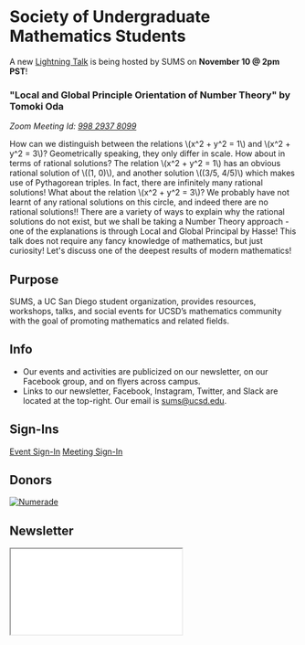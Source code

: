 # Society of Undergraduate Mathematics Students

<div class="announcement rounded">

A new [Lightning Talk](talks.md) is being hosted by SUMS on **November 10 @ 2pm PST**!

### "Local and Global Principle Orientation of Number Theory" by Tomoki Oda

*Zoom Meeting Id: [998 2937 8099](https://ucsd.zoom.us/j/99829378099)*

How can we distinguish between the relations \\(x^2 + y^2 = 1\\) and \\(x^2 + y^2 = 3\\)?
Geometrically speaking, they only differ in scale.
How about in terms of rational solutions?
The relation \\(x^2 + y^2 = 1\\) has an obvious rational solution of \\((1, 0)\\), and another solution \\((3/5, 4/5)\\) which makes use of Pythagorean triples.
In fact, there are infinitely many rational solutions!
What about the relation \\(x^2 + y^2 = 3\\)?
We probably have not learnt of any rational solutions on this circle, and indeed there are no rational solutions!!
There are a variety of ways to explain why the rational solutions do not exist, but we shall be taking a Number Theory approach - one of the explanations is through Local and Global Principal by Hasse!
This talk does not require any fancy knowledge of mathematics, but just curiosity!
Let's discuss one of the deepest results of modern mathematics!

</div>

## Purpose

SUMS, a UC San Diego student organization, provides resources, workshops, talks, and social events for UCSD’s mathematics community with the goal of promoting mathematics and related fields.

## Info

* Our events and activities are publicized on our newsletter, on our Facebook group, and on flyers across campus.
* Links to our newsletter, Facebook, Instagram, Twitter, and Slack are located at the top-right. Our email is [sums@ucsd.edu](mailto:sums@ucsd.edu).

## Sign-Ins

<a class="btn btn-primary btn-lg btn-block" rel="noopener noreferrer" href="./event-sign-in.html">Event Sign-In</a>
<a class="btn btn-secondary btn-lg btn-block" rel="noopener noreferrer" href="./meeting-sign-in.html">Meeting Sign-In</a>

## Donors

<a href="https://www.numerade.com/"><img class="donor" src="donors/numerade.png" alt="Numerade"></a>

## Newsletter

<iframe class="newsletter rounded" src="./newsletters/latest.html"></iframe>

